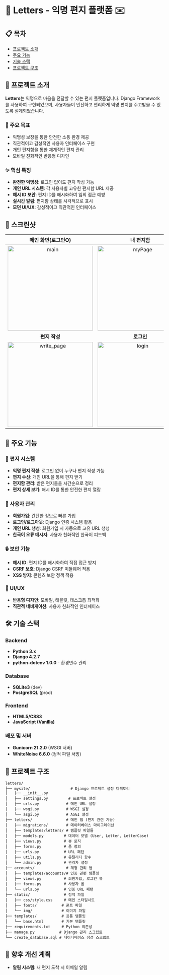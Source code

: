 # 📝 Letters - 익명 편지 플랫폼 ✉️

## 📋 목차

- [프로젝트 소개](#-프로젝트-소개)
- [주요 기능](#-주요-기능)
- [기술 스택](#-기술-스택)
- [프로젝트 구조](#-프로젝트-구조)

## 🌟 프로젝트 소개

**Letters**는 익명으로 마음을 전달할 수 있는 편지 플랫폼입니다. Django Framework를 사용하여 구현되었으며, 사용자들이 안전하고 편리하게 익명 편지를 주고받을 수 있도록 설계되었습니다.

### 🎯 주요 목표
- 익명성 보장을 통한 안전한 소통 환경 제공
- 직관적이고 감성적인 사용자 인터페이스 구현
- 개인 편지함을 통한 체계적인 편지 관리
- 모바일 친화적인 반응형 디자인

### ✨ 핵심 특징
- **완전한 익명성**: 로그인 없이도 편지 작성 가능
- **개인 URL 시스템**: 각 사용자별 고유한 편지함 URL 제공
- **해시 ID 보안**: 편지 ID를 해시화하여 임의 접근 예방
- **실시간 알림**: 편지함 상태를 시각적으로 표시
- **모던 UI/UX**: 감성적이고 직관적인 인터페이스

## 📸 스크린샷
| **메인 화면(로그인O)** | **내 편지함** | **편지 상세보기** |
|:---:|:---:|:---:|
| <img width="270" alt="main" src="https://github.com/user-attachments/assets/aa69d563-0715-49cd-a379-ca1be456a699" > | <img width="270" alt="myPage" src="https://github.com/user-attachments/assets/1944702f-57d7-4836-ac90-31faab02a2a0" > | <img width="270" alt="letter_detail" src="https://github.com/user-attachments/assets/1806ec64-e3cc-4aff-b14f-9c0d823d3624" > |
| **편지 작성** | **로그인** | **회원가입** |
| <img width="270" alt="write_page" src="https://github.com/user-attachments/assets/e257d312-9d6a-4e2d-a4ce-5ca7a7d38b68" > | <img width="270" alt="login" src="https://github.com/user-attachments/assets/d967c162-b116-49c7-a9f2-79a09836ed3d" > | <img width="270" alt="signup" src="https://github.com/user-attachments/assets/6b8f47c5-5aa4-4ed5-9d1d-6b60cd2735ef" /> |

## 🚀 주요 기능

### 📮 편지 시스템
- **익명 편지 작성**: 로그인 없이 누구나 편지 작성 가능
- **편지 수신**: 개인 URL을 통해 편지 받기
- **편지함 관리**: 받은 편지들을 시간순으로 정리
- **편지 상세 보기**: 해시 ID를 통한 안전한 편지 열람

### 👥 사용자 관리
- **회원가입**: 간단한 정보로 빠른 가입
- **로그인/로그아웃**: Django 인증 시스템 활용
- **개인 URL 생성**: 회원가입 시 자동으로 고유 URL 생성
- **한국어 오류 메시지**: 사용자 친화적인 한국어 피드백

### 🔒 보안 기능
- **해시 ID**: 편지 ID를 해시화하여 직접 접근 방지
- **CSRF 보호**: Django CSRF 미들웨어 적용
- **XSS 방지**: 콘텐츠 보안 정책 적용

### 📱 UI/UX
- **반응형 디자인**: 모바일, 태블릿, 데스크톱 최적화
- **직관적 네비게이션**: 사용자 친화적인 인터페이스

## 🛠 기술 스택

### Backend
* **Python 3.x**
* **Django 4.2.7**
* **python-dotenv 1.0.0** - 환경변수 관리

### Database
* **SQLite3** (dev)
* **PostgreSQL** (prod)

### Frontend
* **HTML5/CSS3**
* **JavaScript (Vanilla)**

### 배포 및 서버
* **Gunicorn 21.2.0** (WSGI 서버)
* **WhiteNoise 6.6.0** (정적 파일 서빙)

## 📂 프로젝트 구조

```
letters/
├── mysite/                  # Django 프로젝트 설정 디렉토리
│   ├── __init__.py
│   ├── settings.py         # 프로젝트 설정
│   ├── urls.py            # 메인 URL 설정
│   ├── wsgi.py            # WSGI 설정
│   └── asgi.py            # ASGI 설정
├── letters/               # 메인 앱 (편지 관련 기능)
│   ├── migrations/        # 데이터베이스 마이그레이션
│   ├── templates/letters/ # 템플릿 파일들
│   ├── models.py         # 데이터 모델 (User, Letter, LetterCase)
│   ├── views.py          # 뷰 로직
│   ├── forms.py          # 폼 정의
│   ├── urls.py           # URL 패턴
│   ├── utils.py          # 유틸리티 함수
│   └── admin.py          # 관리자 설정
├── accounts/              # 계정 관리 앱
│   ├── templates/accounts/# 인증 관련 템플릿
│   ├── views.py          # 회원가입, 로그인 뷰
│   ├── forms.py          # 사용자 폼
│   └── urls.py           # 인증 URL 패턴
├── static/               # 정적 파일
│   ├── css/style.css     # 메인 스타일시트
│   ├── fonts/           # 폰트 파일
│   └── img/             # 이미지 파일
├── templates/           # 공통 템플릿
│   └── base.html        # 기본 템플릿
├── requirements.txt     # Python 의존성
├── manage.py           # Django 관리 스크립트
└── create_database.sql # 데이터베이스 생성 스크립트
```

## 🚀 향후 개선 계획

* **알림 시스템**: 새 편지 도착 시 이메일 알림
